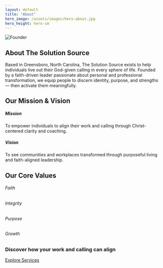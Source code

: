 ```yaml
---
layout: default
title: "About"
hero_image: /assets/images/hero-about.jpg
hero_height: hero-sm
---
```


<section class="py-5">
  <div class="container">
    <div class="row align-items-center">
      <div class="col-md-5 mb-4 mb-md-0">
        <img src="{{ '/assets/images/founder.jpg' | relative_url }}" alt="Founder" class="img-fluid rounded">
      </div>
      <div class="col-md-7">
        <h2>About The Solution Source</h2>
        <p>Based in Greensboro, North Carolina, The Solution Source exists to help individuals live out their God-given calling in every sphere of life. Founded by a faith-driven leader passionate about personal and professional transformation, we equip people to discern identity, purpose, and strengths — then activate them meaningfully.</p>
      </div>
    </div>
  </div>
</section>

<section class="py-5 bg-light">
  <div class="container text-center">
    <h2>Our Mission & Vision</h2>
    <div class="row mt-4">
      <div class="col-md-6 mb-4">
        <h5>Mission</h5>
        <p>To empower individuals to align their work and calling through Christ-centered clarity and coaching.</p>
      </div>
      <div class="col-md-6 mb-4">
        <h5>Vision</h5>
        <p>To see communities and workplaces transformed through purposeful living and faith-aligned leadership.</p>
      </div>
    </div>
  </div>
</section>

<section class="py-5">
  <div class="container text-center">
    <h2>Our Core Values</h2>
    <div class="row mt-4">
      <div class="col-md-3"><h6>Faith</h6></div>
      <div class="col-md-3"><h6>Integrity</h6></div>
      <div class="col-md-3"><h6>Purpose</h6></div>
      <div class="col-md-3"><h6>Growth</h6></div>
    </div>
  </div>
</section>

<section class="py-5 bg-dark text-light text-center">
  <div class="container">
    <h3>Discover how your work and calling can align</h3>
    <a href="/#services" class="btn btn-outline-light mt-3">Explore Services</a>
  </div>
</section>

